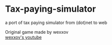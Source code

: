 # Tax-paying-simulator
a port of tax paying simulator from (dot)net to web

Original game made by wexxov<br>
[wexxov's youtube](https://www.youtube.com/@wexxov)<br>
